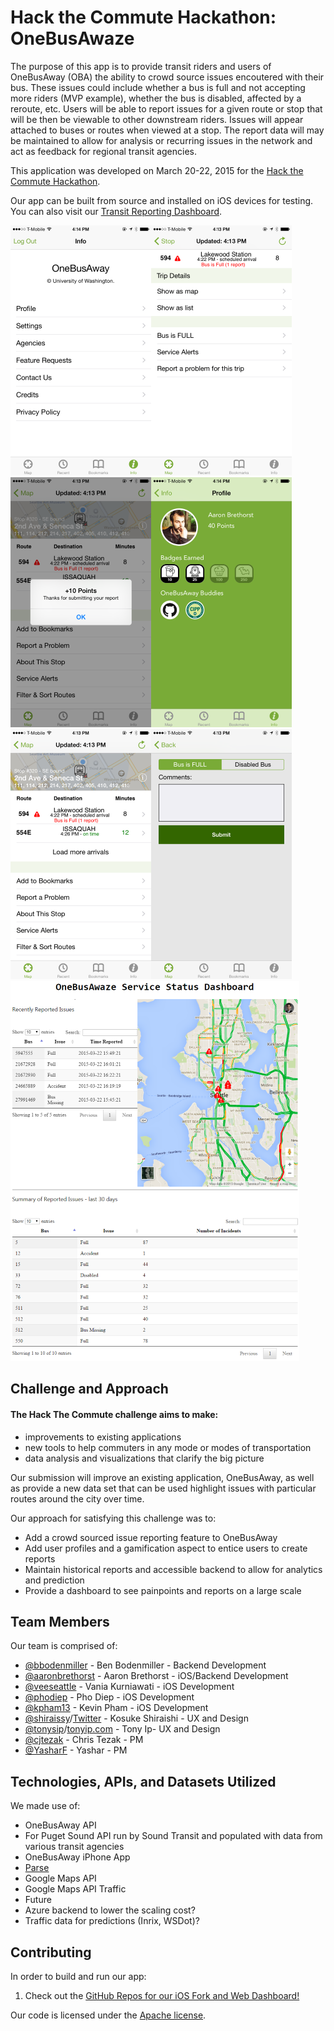 # Hack the Commute Hackathon: OneBusAwaze

The purpose of this app is to provide transit riders and users of OneBusAway (OBA) the ability to crowd source issues encoutered with their bus. These issues could include whether a bus is full and not accepting more riders (MVP example), whether the bus is disabled, affected by a reroute, etc. Users will be able to report issues for a given route or stop that will be then be viewable to other downstream riders. Issues will appear attached to buses or routes when viewed at a stop. The report data will may be maintained to allow for analysis or recurring issues in the network and act as feedback for regional transit agencies.

This application was developed on March 20-22, 2015 for the [Hack the Commute Hackathon](https://codeforseattle.hackpad.com/Hack-the-Commute-2h8AsgMYcB8).

Our app can be built from source and installed on iOS devices for testing. You can also visit our [Transit Reporting Dashboard](http://onebusawaze.github.io/onebusawaze-dashboard).

![App Screenshot 1](screenshots/Info.png)![App Screenshot 2](screenshots/BusStatus.png)![App Screenshot 3](screenshots/EarnedPoints.png)![App Screenshot 4](screenshots/Profile.png)![App Screenshot 5](screenshots/StopStatus.png)![App Screenshot 6](screenshots/SubmitStatus.png)
![Dashboard Screenshot](screenshots/dashboard-screenshot.png)

## Challenge and Approach

#### The Hack The Commute challenge aims to make:
 - improvements to existing applications
 - new tools to help commuters in any mode or modes of transportation
 - data analysis and visualizations that clarify the big picture 

Our submission will improve an existing application, OneBusAway, as well as provide a new data set that can be used highlight issues with particular routes around the city over time. 

Our approach for satisfying this challenge was to:
- Add a crowd sourced issue reporting feature to OneBusAway 
- Add user profiles and a gamification aspect to entice users to create reports
- Maintain historical reports and accessible backend to allow for analytics and prediction
- Provide a dashboard to see painpoints and reports on a large scale

## Team Members

Our team is comprised of:

- [@bbodenmiller](https://github.com/bbodenmiller) - Ben Bodenmiller - Backend Development
- [@aaronbrethorst](https://github.com/aaronbrethorst) - Aaron Brethorst - iOS/Backend Development
- [@veeseattle](https://github.com/veeseattle) - Vania Kurniawati - iOS Development
- [@phodiep](https://github.com/phodiep) - Pho Diep - iOS Development
- [@kpham13](https://github.com/kpham13) - Kevin Pham - iOS Development
- [@shiraissy](https://github.com/shiraissy)/[Twitter](https://twitter.com/shiraissy) - Kosuke Shiraishi - UX and Design
- [@tonysip](https://github.com/tonysip)/[tonyip.com](http://www.tonyip.com/) - Tony Ip- UX and Design
- [@cjtezak](https://github.com/cjtezak) - Chris Tezak - PM
- [@YasharF](http://github.com/YasharF) - Yashar - PM

## Technologies, APIs, and Datasets Utilized

We made use of:

- OneBusAway API
 - For Puget Sound API run by Sound Transit and populated with data from various transit agencies
- OneBusAway iPhone App
- [Parse](https://www.parse.com)
- Google Maps API
 - Google Maps API Traffic
- Future
 - Azure backend to lower the scaling cost?
 - Traffic data for predictions (Inrix, WSDot)?

## Contributing

In order to build and run our app:

1. Check out the [GitHub Repos for our iOS Fork and Web Dashboard!](https://github.com/OneBusAwaze)

Our code is licensed under the [Apache license](LICENSE.md).
